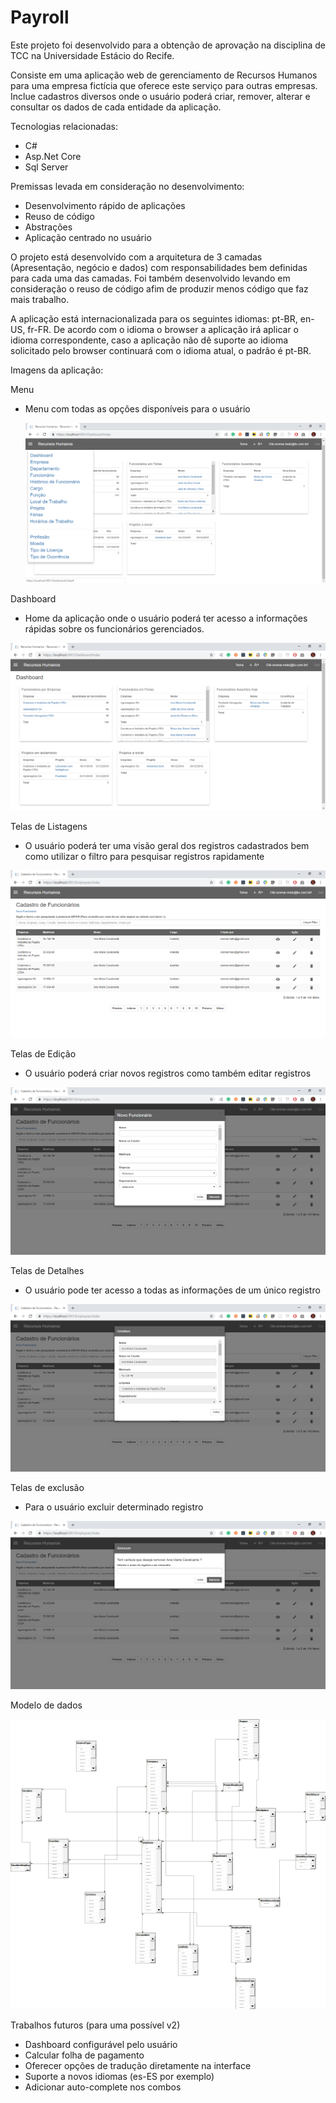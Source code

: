 # Payroll

Este projeto foi desenvolvido para a obtenção de aprovação na disciplina de TCC na Universidade Estácio do Recife.

Consiste em uma aplicação web de gerenciamento de Recursos Humanos para uma empresa fictícia que oferece este serviço para outras empresas. Inclue cadastros diversos onde o usuário poderá criar, remover, alterar e consultar os dados de cada entidade da aplicação.

Tecnologias relacionadas:
<ul>
  <li> C# </li>
  <li> Asp.Net Core </li>
  <li> Sql Server </li>  
</ul>

Premissas levada em consideração no desenvolvimento:
<ul>
  <li> Desenvolvimento rápido de aplicações </li>
  <li> Reuso de código </li>
  <li> Abstrações </li>  
  <li> Aplicação centrado no usuário </li>  
</ul>

O projeto está desenvolvido com a arquitetura de 3 camadas (Apresentação, negócio e dados) com responsabilidades bem definidas para cada uma das camadas. Foi também desenvolvido levando em consideração o reuso de código afim de produzir menos código que faz mais trabalho.

A aplicação está internacionalizada para os seguintes idiomas: pt-BR, en-US, fr-FR. De acordo com o idioma o browser a aplicação irá aplicar o idioma correspondente, caso a aplicação não dê suporte ao idioma solicitado pelo browser continuará com o idioma atual, o padrão é pt-BR. 

Imagens da aplicação: 

Menu 
 - Menu com todas as opções disponíveis para o usuário
 
   ![Screenshot](menu.png)

Dashboard 
 - Home da aplicação onde o usuário poderá ter acesso a informações rápidas sobre os funcionários gerenciados.
 
  ![Screenshot](dashboard.png)

Telas de Listagens
  - O usuário poderá ter uma visão geral dos registros cadastrados bem como utilizar o filtro para pesquisar registros rapidamente
  
  ![Screenshot](index.png)
 
Telas de Edição
  - O usuário poderá criar novos registros como também editar registros
  
  ![Screenshot](create.png)

Telas de Detalhes
  - O usuário pode ter acesso a todas as informações de um único registro
  
  ![Screenshot](details.png)
  
Telas de exclusão
  - Para o usuário excluir determinado registro
  
  ![Screenshot](remove.png)
  
Modelo de dados

  ![Screenshot](ER.png)	
  
  Trabalhos futuros (para uma possível v2)
- Dashboard configurável pelo usuário
- Calcular folha de pagamento
- Oferecer opções de tradução diretamente na interface
- Suporte a novos idiomas (es-ES por exemplo)
- Adicionar auto-complete nos combos

